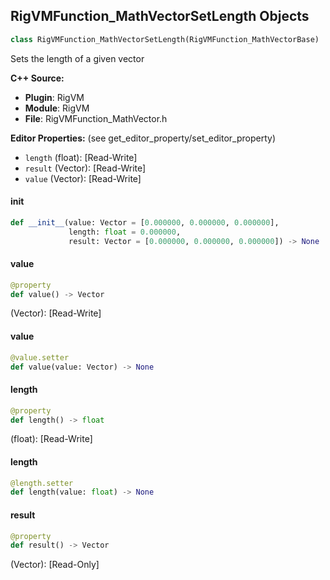 ## RigVMFunction_MathVectorSetLength Objects

```python
class RigVMFunction_MathVectorSetLength(RigVMFunction_MathVectorBase)
```

Sets the length of a given vector

**C++ Source:**

- **Plugin**: RigVM
- **Module**: RigVM
- **File**: RigVMFunction_MathVector.h

**Editor Properties:** (see get_editor_property/set_editor_property)

- ``length`` (float):  [Read-Write]
- ``result`` (Vector):  [Read-Write]
- ``value`` (Vector):  [Read-Write]

<a id="unreal.RigVMFunction_MathVectorSetLength.__init__"></a>

#### __init__

```python
def __init__(value: Vector = [0.000000, 0.000000, 0.000000],
             length: float = 0.000000,
             result: Vector = [0.000000, 0.000000, 0.000000]) -> None
```

<a id="unreal.RigVMFunction_MathVectorSetLength.value"></a>

#### value

```python
@property
def value() -> Vector
```

(Vector):  [Read-Write]

<a id="unreal.RigVMFunction_MathVectorSetLength.value"></a>

#### value

```python
@value.setter
def value(value: Vector) -> None
```

<a id="unreal.RigVMFunction_MathVectorSetLength.length"></a>

#### length

```python
@property
def length() -> float
```

(float):  [Read-Write]

<a id="unreal.RigVMFunction_MathVectorSetLength.length"></a>

#### length

```python
@length.setter
def length(value: float) -> None
```

<a id="unreal.RigVMFunction_MathVectorSetLength.result"></a>

#### result

```python
@property
def result() -> Vector
```

(Vector):  [Read-Only]

<a id="unreal.RigUnit_MathVectorSetLength"></a>